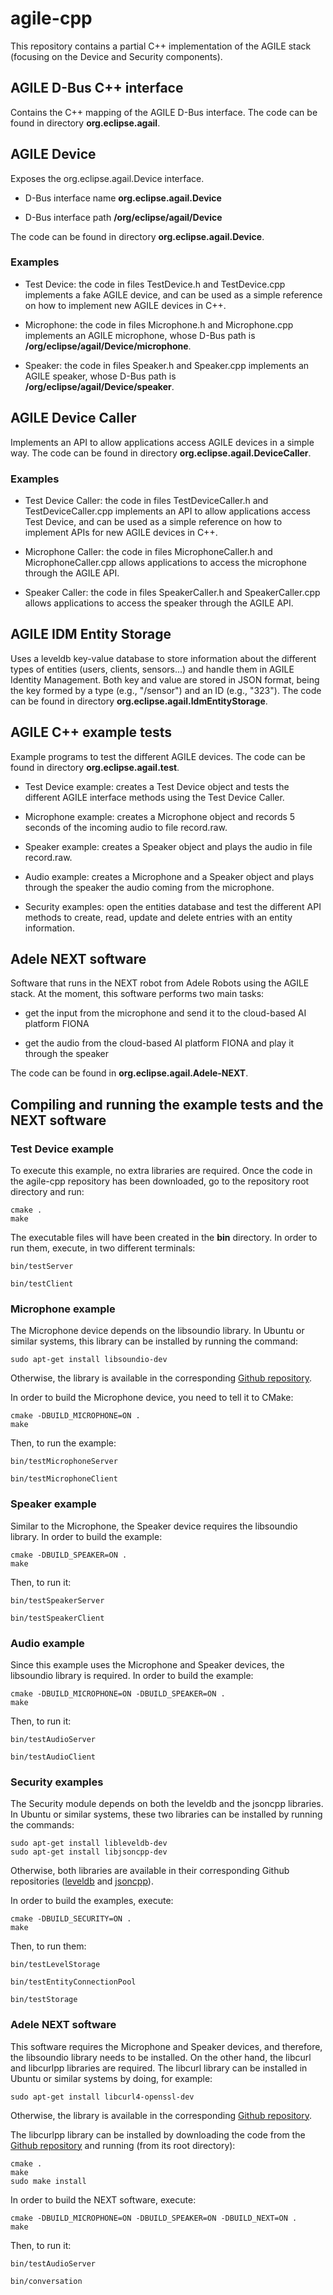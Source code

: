 # agile-cpp

This repository contains a partial C++ implementation of the AGILE stack (focusing on the Device and Security components).

## AGILE D-Bus C++ interface

Contains the C++ mapping of the AGILE D-Bus interface. The code can be found in directory **org.eclipse.agail**.

## AGILE Device

Exposes the org.eclipse.agail.Device interface.

* D-Bus interface name **org.eclipse.agail.Device**

* D-Bus interface path **/org/eclipse/agail/Device**

The code can be found in directory **org.eclipse.agail.Device**.

### Examples

* Test Device: the code in files TestDevice.h and TestDevice.cpp implements a fake AGILE device, and can be used as a simple reference on how to implement new AGILE devices in C++.

* Microphone: the code in files Microphone.h and Microphone.cpp implements an AGILE microphone, whose D-Bus path is **/org/eclipse/agail/Device/microphone<microphone-address>**.

* Speaker: the code in files Speaker.h and Speaker.cpp implements an AGILE speaker, whose D-Bus path is **/org/eclipse/agail/Device/speaker<speaker-address>**.

## AGILE Device Caller

Implements an API to allow applications access AGILE devices in a simple way. The code can be found in directory **org.eclipse.agail.DeviceCaller**.

### Examples

* Test Device Caller: the code in files TestDeviceCaller.h and TestDeviceCaller.cpp implements an API to allow applications access Test Device, and can be used as a simple reference on how to implement APIs for new AGILE devices in C++.

* Microphone Caller: the code in files MicrophoneCaller.h and MicrophoneCaller.cpp allows applications to access the microphone through the AGILE API.

* Speaker Caller: the code in files SpeakerCaller.h and SpeakerCaller.cpp allows applications to access the speaker through the AGILE API.

## AGILE IDM Entity Storage

Uses a leveldb key-value database to store information about the different types of entities (users, clients, sensors...) and handle them in AGILE Identity Management. Both key and value are stored in JSON format, being the key formed by a type (e.g., "/sensor") and an ID (e.g., "323"). The code can be found in directory **org.eclipse.agail.IdmEntityStorage**.

## AGILE C++ example tests

Example programs to test the different AGILE devices. The code can be found in directory **org.eclipse.agail.test**.

* Test Device example: creates a Test Device object and tests the different AGILE interface methods using the Test Device Caller.

* Microphone example: creates a Microphone object and records 5 seconds of the incoming audio to file record.raw.

* Speaker example: creates a Speaker object and plays the audio in file record.raw.

* Audio example: creates a Microphone and a Speaker object and plays through the speaker the audio coming from the microphone.

* Security examples: open the entities database and test the different API methods to create, read, update and delete entries with an entity information.

## Adele NEXT software

Software that runs in the NEXT robot from Adele Robots using the AGILE stack. At the moment, this software performs two main tasks:

* get the input from the microphone and send it to the cloud-based AI platform FIONA

* get the audio from the cloud-based AI platform FIONA and play it through the speaker

The code can be found in **org.eclipse.agail.Adele-NEXT**.

## Compiling and running the example tests and the NEXT software

### Test Device example

To execute this example, no extra libraries are required. Once the code in the agile-cpp repository has been downloaded, go to the repository root directory and run:

```
cmake .
make
```

The executable files will have been created in the **bin** directory. In order to run them, execute, in two different terminals:

```
bin/testServer
```

```
bin/testClient
```

### Microphone example

The Microphone device depends on the libsoundio library. In Ubuntu or similar systems, this library can be installed by running the command:

```
sudo apt-get install libsoundio-dev
```

Otherwise, the library is available in the corresponding [Github repository](https://github.com/andrewrk/libsoundio).

In order to build the Microphone device, you need to tell it to CMake:

```
cmake -DBUILD_MICROPHONE=ON .
make
```

Then, to run the example:

```
bin/testMicrophoneServer
```

```
bin/testMicrophoneClient
```

### Speaker example

Similar to the Microphone, the Speaker device requires the libsoundio library. In order to build the example:

```
cmake -DBUILD_SPEAKER=ON .
make
```

Then, to run it:

```
bin/testSpeakerServer
```

```
bin/testSpeakerClient
```

### Audio example

Since this example uses the Microphone and Speaker devices, the libsoundio library is required. In order to build the example:

```
cmake -DBUILD_MICROPHONE=ON -DBUILD_SPEAKER=ON .
make
```

Then, to run it:

```
bin/testAudioServer
```

```
bin/testAudioClient
```

### Security examples

The Security module depends on both the leveldb and the jsoncpp libraries. In Ubuntu or similar systems, these two libraries can be installed by running the commands:

```
sudo apt-get install libleveldb-dev
sudo apt-get install libjsoncpp-dev
```

Otherwise, both libraries are available in their corresponding Github repositories ([leveldb](https://github.com/google/leveldb) and [jsoncpp](https://github.com/open-source-parsers/jsoncpp)).

In order to build the examples, execute:

```
cmake -DBUILD_SECURITY=ON .
make
```

Then, to run them:

```
bin/testLevelStorage
```

```
bin/testEntityConnectionPool
```

```
bin/testStorage
```

### Adele NEXT software

This software requires the Microphone and Speaker devices, and therefore, the libsoundio library needs to be installed. On the other hand, the libcurl and libcurlpp libraries are required. The libcurl library can be installed in Ubuntu or similar systems by doing, for example:

```
sudo apt-get install libcurl4-openssl-dev
```

Otherwise, the library is available in the corresponding [Github repository](https://github.com/curl/curl).

The libcurlpp library can be installed by downloading the code from the [Github repository](https://github.com/datacratic/curlpp) and running (from its root directory):

```
cmake .
make
sudo make install
```

In order to build the NEXT software, execute:

```
cmake -DBUILD_MICROPHONE=ON -DBUILD_SPEAKER=ON -DBUILD_NEXT=ON .
make
```

Then, to run it:

```
bin/testAudioServer
```

```
bin/conversation
```
